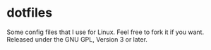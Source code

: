 dotfiles
========

Some config files that I use for Linux. Feel free to fork it if you want. Released under the GNU GPL, Version 3 or later.
